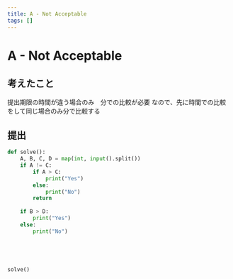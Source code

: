 ```yaml
---
title: A - Not Acceptable
tags: []
---
```


# A - Not Acceptable

## 考えたこと

提出期限の時間が違う場合のみ　分での比較が必要
なので、先に時間での比較をして同じ場合のみ分で比較する


## 提出

```python
def solve():
    A, B, C, D = map(int, input().split())
    if A != C:
        if A > C:
            print("Yes")
        else:
            print("No")
        return
    
    if B > D:
        print("Yes")
    else:
        print("No")

    



solve()
```